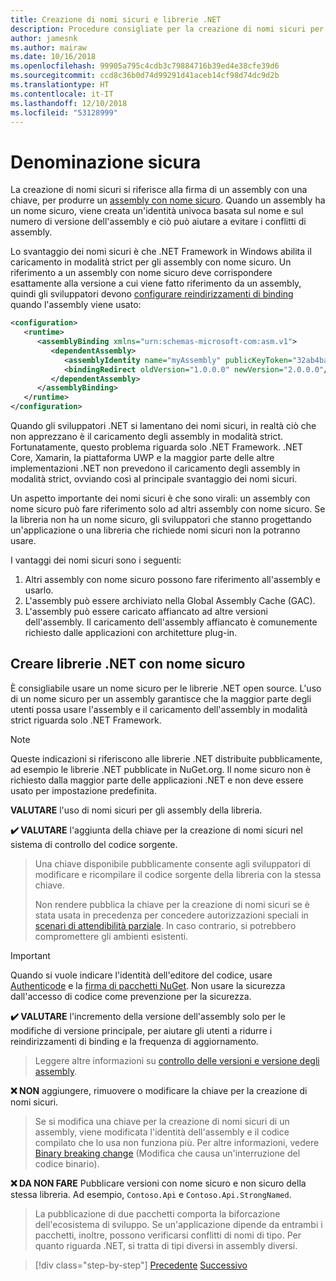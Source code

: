 ```yaml
---
title: Creazione di nomi sicuri e librerie .NET
description: Procedure consigliate per la creazione di nomi sicuri per le librerie .NET.
author: jamesnk
ms.author: mairaw
ms.date: 10/16/2018
ms.openlocfilehash: 99905a795c4cdb3c79884716b39ed4e38cfe39d6
ms.sourcegitcommit: ccd8c36b0d74d99291d41aceb14cf98d74dc9d2b
ms.translationtype: HT
ms.contentlocale: it-IT
ms.lasthandoff: 12/10/2018
ms.locfileid: "53128999"
---
```

# <a name="strong-naming"></a>Denominazione sicura

La creazione di nomi sicuri si riferisce alla firma di un assembly con una chiave, per produrre un [assembly con nome sicuro](../../framework/app-domains/strong-named-assemblies.md). Quando un assembly ha un nome sicuro, viene creata un'identità univoca basata sul nome e sul numero di versione dell'assembly e ciò può aiutare a evitare i conflitti di assembly.

Lo svantaggio dei nomi sicuri è che .NET Framework in Windows abilita il caricamento in modalità strict per gli assembly con nome sicuro. Un riferimento a un assembly con nome sicuro deve corrispondere esattamente alla versione a cui viene fatto riferimento da un assembly, quindi gli sviluppatori devono [configurare reindirizzamenti di binding](../../framework/configure-apps/redirect-assembly-versions.md) quando l'assembly viene usato:

```xml
<configuration>
   <runtime>
      <assemblyBinding xmlns="urn:schemas-microsoft-com:asm.v1">
         <dependentAssembly>
            <assemblyIdentity name="myAssembly" publicKeyToken="32ab4ba45e0a69a1" culture="neutral" />
            <bindingRedirect oldVersion="1.0.0.0" newVersion="2.0.0.0"/>
         </dependentAssembly>
      </assemblyBinding>
   </runtime>
</configuration>
```

Quando gli sviluppatori .NET si lamentano dei nomi sicuri, in realtà ciò che non apprezzano è il caricamento degli assembly in modalità strict. Fortunatamente, questo problema riguarda solo .NET Framework. .NET Core, Xamarin, la piattaforma UWP e la maggior parte delle altre implementazioni .NET non prevedono il caricamento degli assembly in modalità strict, ovviando così al principale svantaggio dei nomi sicuri.

Un aspetto importante dei nomi sicuri è che sono virali: un assembly con nome sicuro può fare riferimento solo ad altri assembly con nome sicuro. Se la libreria non ha un nome sicuro, gli sviluppatori che stanno progettando un'applicazione o una libreria che richiede nomi sicuri non la potranno usare.

I vantaggi dei nomi sicuri sono i seguenti:

1. Altri assembly con nome sicuro possono fare riferimento all'assembly e usarlo.
2. L'assembly può essere archiviato nella Global Assembly Cache (GAC).
3. L'assembly può essere caricato affiancato ad altre versioni dell'assembly. Il caricamento dell'assembly affiancato è comunemente richiesto dalle applicazioni con architetture plug-in.

## <a name="create-strong-named-net-libraries"></a>Creare librerie .NET con nome sicuro

È consigliabile usare un nome sicuro per le librerie .NET open source. L'uso di un nome sicuro per un assembly garantisce che la maggior parte degli utenti possa usare l'assembly e il caricamento dell'assembly in modalità strict riguarda solo .NET Framework.

> [!NOTE]
> Queste indicazioni si riferiscono alle librerie .NET distribuite pubblicamente, ad esempio le librerie .NET pubblicate in NuGet.org. Il nome sicuro non è richiesto dalla maggior parte delle applicazioni .NET e non deve essere usato per impostazione predefinita.

 **VALUTARE** l'uso di nomi sicuri per gli assembly della libreria.

**✔️ VALUTARE** l'aggiunta della chiave per la creazione di nomi sicuri nel sistema di controllo del codice sorgente.

> Una chiave disponibile pubblicamente consente agli sviluppatori di modificare e ricompilare il codice sorgente della libreria con la stessa chiave.
> 
> Non rendere pubblica la chiave per la creazione di nomi sicuri se è stata usata in precedenza per concedere autorizzazioni speciali in [scenari di attendibilità parziale](/dotnet/framework/misc/using-libraries-from-partially-trusted-code). In caso contrario, si potrebbero compromettere gli ambienti esistenti.

> [!IMPORTANT]
> Quando si vuole indicare l'identità dell'editore del codice, usare [Authenticode](/windows-hardware/drivers/install/authenticode) e la [firma di pacchetti NuGet](/nuget/create-packages/sign-a-package). Non usare la sicurezza dall'accesso di codice come prevenzione per la sicurezza.

**✔️ VALUTARE** l'incremento della versione dell'assembly solo per le modifiche di versione principale, per aiutare gli utenti a ridurre i reindirizzamenti di binding e la frequenza di aggiornamento.

> Leggere altre informazioni su [controllo delle versioni e versione degli assembly](./versioning.md#assembly-version).

**❌ NON** aggiungere, rimuovere o modificare la chiave per la creazione di nomi sicuri.

> Se si modifica una chiave per la creazione di nomi sicuri di un assembly, viene modificata l'identità dell'assembly e il codice compilato che lo usa non funziona più. Per altre informazioni, vedere [Binary breaking change](./breaking-changes.md#binary-breaking-change) (Modifica che causa un'interruzione del codice binario).

**❌ DA NON FARE** Pubblicare versioni con nome sicuro e non sicuro della stessa libreria. Ad esempio, `Contoso.Api` e `Contoso.Api.StrongNamed`.

> La pubblicazione di due pacchetti comporta la biforcazione dell'ecosistema di sviluppo. Se un'applicazione dipende da entrambi i pacchetti, inoltre, possono verificarsi conflitti di nomi di tipo. Per quanto riguarda .NET, si tratta di tipi diversi in assembly diversi.

>[!div class="step-by-step"]
>[Precedente](cross-platform-targeting.md)
>[Successivo](nuget.md)